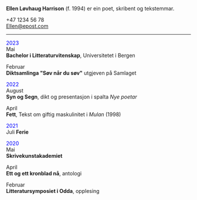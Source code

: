 **Ellen Løvhaug Harrison** (f. 1994) er ein poet, skribent og tekstemmar.  

+47 1234 56 78  
Ellen@epost.com   

----

<span style="color:blue">2023</span>  
Mai  
**Bachelor i Litteraturvitenskap**, Universitetet i Bergen  

Februar  
**Diktsamlinga "Søv når du søv"** utgjeven på Samlaget  

<span style="color:blue">2022</span>  
August  
**Syn og Segn**, dikt og presentasjon i spalta *Nye poetar*
  
April  
**Fett**, Tekst om giftig maskulinitet i *Mulan* (1998)
  
<span style="color:blue">2021</span>  
Juli
**Ferie**
  
<span style="color:blue">2020</span>   
Mai  
**Skrivekunstakademiet**  
  
April  
**Ett og ett kronblad nå**, antologi  
  
Februar  
**Litteratursymposiet i Odda**, opplesing
